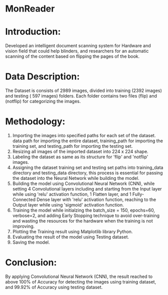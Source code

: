 # MonReader 

# Introduction:
Developed an intelligent document scanning system for Hardware and vision field that could help blinders, and researchers for an automatic scanning of the content based on flipping the pages of the book.


# Data Description:
The Dataset is consists of 2989 images, divided into training (2392 images) and testing ( 597 images) folders. Each folder contains two files (flip) and (notflip) for categorizing the images. 


# Methodology:
1. Importing the images into specified paths for each set of the dataset. data path for importing the entire dataset, training_path for importing the training set, and testing_path for importing the testing set.
2. Resizing all images of the imported dataset into 224 x 224 shape.
3. Labeling the dataset as same as its structure for 'flip' and 'notflip' images.
4. Assigning the dataset training set and testing set paths into training_data directory and testing_data directory, this process is essential for passing the dataset into the Neural Network while building the model.
5. Building the model using Convolutional Neural Network (CNN), while setting 4 Convolutional layers including and starting from the Input layer while using 'relu' activation function, 1 Flatten layer, and 1 Fully-Connected Dense layer with 'relu' activation function, reaching to the Output layer while using 'sigmoid' activation function.
6. Training the model while initialzing the batch_size = 150, epochs=60, verbose=2, and adding Early Stopping technique to avoid over-training and wasting the resources for the hardware when the training is not improving.
7. Plotting the Training result using Matplotlib library Python.
8. Evaluating the result of the model using Testing dataset.
9. Saving the model.


# Conclusion:
By applying Convolutional Neural Network (CNN), the result reached to above 100% of Accuracy for detecting the images using training dataset, and 99.92% of Accuracy using testing dataset.
